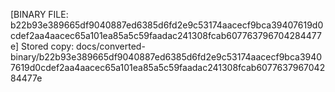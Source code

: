 [BINARY FILE: b22b93e389665df9040887ed6385d6fd2e9c53174aacecf9bca39407619d0cdef2aa4aacec65a101ea85a5c59faadac241308fcab607763796704284477e]
Stored copy: docs/converted-binary/b22b93e389665df9040887ed6385d6fd2e9c53174aacecf9bca39407619d0cdef2aa4aacec65a101ea85a5c59faadac241308fcab607763796704284477e

